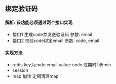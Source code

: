 ## 绑定验证码
#### 解析: 该功能必须通过两个接口实现

* 接口1 生成code并发送验证码  参数: email 
* 接口2 校验code绑定email   参数: code, email

#### 实现方法
* redis key为code:email value: code 过期时间5min
* session
* map 加锁 定期清理map